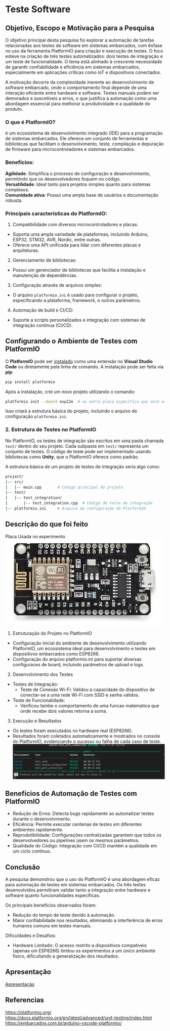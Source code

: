 # Teste Software

## Objetivo, Escopo e Motivação para a Pesquisa

O objetivo principal desta pesquisa foi explorar a automação de tarefas relacionadas aos testes de software em sistemas embarcados, com ênfase no uso da ferramenta PlatformIO para criação e execução de testes. O foco esteve na criação de três testes automatizados: dois testes de integração e um teste de funcionalidade. O tema está alinhado à crescente necessidade de garantir confiabilidade e eficiência em sistemas embarcados, especialmente em aplicações críticas como IoT e dispositivos conectados.

A motivação decorre da complexidade inerente ao desenvolvimento de software embarcado, onde o comportamento final depende de uma interação eficiente entre hardware e software. Testes manuais podem ser demorados e suscetíveis a erros, o que justifica a automação como uma abordagem essencial para melhorar a produtividade e a qualidade do produto.

### O que é PlatformIO?

é um ecossistema de desenvolvimento integrado (IDE) para a programação de sistemas embarcados. Ele oferece um conjunto de ferramentas e bibliotecas que facilitam o desenvolvimento, teste, compilação e depuração de firmware para microcontroladores e sistemas embarcados.

### Benefícios:

**Agilidade**: Simplifica o processo de configuração e desenvolvimento, permitindo que os desenvolvedores foquem no código.<br>
**Versatilidade**: Ideal tanto para projetos simples quanto para sistemas complexos.<br>
**Comunidade ativa**: Possui uma ampla base de usuários e documentação robusta.<br>

### Principais características do PlatformIO:

1. Compatibilidade com diversos microcontroladores e placas:
  - Suporta uma ampla variedade de plataformas, incluindo Arduino, ESP32, STM32, AVR, Nordic, entre outras.
  - Oferece uma API unificada para lidar com diferentes placas e arquiteturas.
2. Gerenciamento de bibliotecas:
  - Possui um gerenciador de bibliotecas que facilita a instalação e manutenção de dependências.
3. Configuração através de arquivos simples:
  - O arquivo `platformio.ini` é usado para configurar o projeto, especificando a plataforma, framework, e outros parâmetros.
4. Automação de build e CI/CD:
 - Suporte a scripts personalizados e integração com sistemas de integração contínua (CI/CD).

## Configurando o Ambiente de Testes com PlatformIO

O **PlatformIO** pode ser [instalado](PlatformIO_instalado.md) como uma extensão no **Visual Studio Code** ou diretamente pela linha de comando. A instalação pode ser feita via **pip**:

```bash
pip install platformio
```

Após a instalação, crie um novo projeto utilizando o comando:

```bash
platformio init --board esp12e  # ou outra placa específica que você esteja utilizando
```

Isso criará a estrutura básica do projeto, incluindo o arquivo de configuração `platformio.ini`.

### 2. Estrutura de Testes no PlatformIO

No PlatformIO, os testes de integração são escritos em uma pasta chamada `test/` dentro do seu projeto. Cada subpasta em `test/` representa um conjunto de testes. O código de teste pode ser implementado usando bibliotecas como **Unity**, que o PlatformIO oferece como padrão.

A estrutura básica de um projeto de testes de integração seria algo como:

```bash
project/
|-- src/
|   |-- main.cpp       # Código principal do projeto
|-- test/
|   |-- test_integration/
|       |-- test_integration.cpp  # Código de teste de integração
|-- platformio.ini     # Arquivo de configuração do PlatformIO
```
## Descrição do que foi feito

Placa Usada no experimento
![](img/esp8266.png)

 1. Estruturação do Projeto no PlatformIO
   - Configuração inicial do ambiente de desenvolvimento utilizando PlatformIO, um ecossistema ideal para desenvolvimento e testes em dispositivos embarcados como ESP8266.
   - Configuração do arquivo platformio.ini para suportar diversas configuraces de board, incluindo parâmetros de upload e logs.
 2. Desenvolvimento dos Testes
   - Testes de Integração:
     - Teste de Conexão Wi-Fi: Validou a capacidade do dispositivo de conectar-se a uma rede Wi-Fi com SSID e senha válidos.
   - Teste de Funcionalidade:
     <!-- - Verificou o comportamento do LED embutido (LED_BUILTIN), testando se ele acende e apaga conforme esperado em um cenário de operação básico. -->
     - Verificou tambe o comportamento de uma funcao matematica que onde recebe dois valores retorna a soma.
 3. Execução e Resultados
   - Os testes foram executados no hardware real (ESP8266).
   - Resultados foram coletados automaticamente e mostrados no console do PlatformIO, evidenciando o sucesso ou falha de cada caso de teste.
![](img/saida.png)

## Benefícios de Automação de Testes com PlatformIO
   - Redução de Erros: Detecta bugs rapidamente ao automatizar testes durante o desenvolvimento.
   - Eficiência: Permite executar centenas de testes em diferentes ambientes rapidamente.
   - Reprodutibilidade: Configurações centralizadas garantem que todos os desenvolvedores ou pipelines usem os mesmos parâmetros.
   - Qualidade do Código: Integração com CI/CD mantém a qualidade em um ciclo contínuo.

## Conclusão
A pesquisa demonstrou que o uso do PlatformIO é uma abordagem eficaz para automação de testes em sistemas embarcados. Os três testes desenvolvidos permitiram validar tanto a integração entre hardware e software quanto funcionalidades específicas. 

Os principais benefícios observados foram:

- Redução do tempo de teste devido à automação.
- Maior confiabilidade nos resultados, eliminando a interferência de erros humanos comuns em testes manuais.

Dificuldades e Desafios:

<!-- Falta de Documentação Detalhada: Encontrar materiais específicos sobre automação de testes com PlatformIO foi desafiador, especialmente para casos de integração com hardware.  -->
- Hardware Limitado: O acesso restrito a dispositivos compatíveis (apenas um ESP8266) limitou os experimentos a um único ambiente fisico, dificultando a generalização dos resultados.

## Apresentação
[Apresentação](https://docs.google.com/presentation/d/1aDdSry5nMmvFWiUBGOkwDTcqU2o2iQ0qy9wnhTDjffc/edit?usp=sharing)

## Referencias
https://platformio.org/<br>
https://docs.platformio.org/en/latest/advanced/unit-testing/index.html<br>
https://embarcados.com.br/arduino-vscode-platformio/<br>

